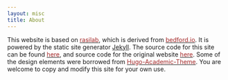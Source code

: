 ```yaml
---
layout: misc
title: About
---
```


This website is based on [<font color="brown">rasilab</font>](https://www.rasilab.org), which is derived from [<font color="brown">bedford.io</font>](https://www.bedford.io). It is powered by the static site generator [Jekyll](https://jekyllrb.com). The source code for this site can be found [<font color="brown">here</font>](https://github.com/binhe-lab/binhe-lab-pub), and source code for the original website [<font color="brown">here</font>](https://github.com/blab/blotter/). Some of the design elements were borrowed from [<font color="brown">Hugo-Academic-Theme</font>](https://themes.gohugo.io/academic/). You are welcome to copy and modify this site for your own use.
